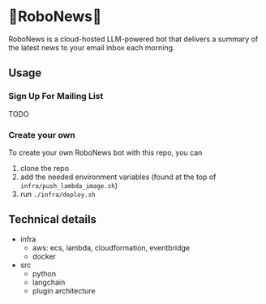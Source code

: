 # 🤖RoboNews🤖
RoboNews is a cloud-hosted LLM-powered bot that delivers a summary of the latest news to your email inbox each morning.

## Usage

### Sign Up For Mailing List
TODO

### Create your own
To create your own RoboNews bot with this repo, you can
1. clone the repo
2. add the needed environment variables (found at the top of `infra/push_lambda_image.sh`)
3. run `./infra/deploy.sh`

## Technical details
- infra
  - aws: ecs, lambda, cloudformation, eventbridge
  - docker
- src
  - python
  - langchain
  - plugin architecture
